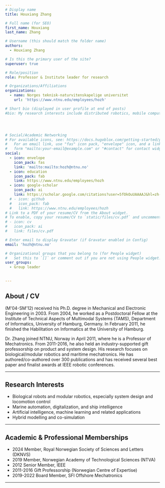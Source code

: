 ```yaml
---
# Display name
title: Houxiang Zhang

# Full name (for SEO)
first_name: Houxiang 
last_name: Zhang

# Username (this should match the folder name)
authors:
  - Houxiang Zhang

# Is this the primary user of the site?
superuser: true

# Role/position
role: Professor & Institute leader for research

# Organizations/Affiliations
organizations:
  - name: Norges teknisk-naturvitenskapelige universitet
    url: 'https://www.ntnu.edu/employees/hozh'

# Short bio (displayed in user profile at end of posts)
#bio: My research interests include distributed robotics, mobile computing and programmable matter.




# Social/Academic Networking
# For available icons, see: https://docs.hugoblox.com/getting-started/page-builder/#icons
#   For an email link, use "fas" icon pack, "envelope" icon, and a link in the
#   form "mailto:your-email@example.com" or "#contact" for contact widget.
social:
  - icon: envelope
    icon_pack: fas
    link: 'mailto:mailto:hozh@ntnu.no'
  - icon: education
    icon_pack: fab
    link: https://www.ntnu.edu/employees/hozh
  - icon: google-scholar
    icon_pack: ai
    link: https://scholar.google.com/citations?user=5fOkOuUAAAAJ&hl=zh-CN
  # - icon: github
  #   icon_pack: fab
  #   link: https://www.ntnu.edu/employees/hozh
# Link to a PDF of your resume/CV from the About widget.
# To enable, copy your resume/CV to `static/files/cv.pdf` and uncomment the lines below.
# - icon: cv
#   icon_pack: ai
#   link: files/cv.pdf

# Enter email to display Gravatar (if Gravatar enabled in Config)
email: 'hozh@ntnu.no'

# Organizational groups that you belong to (for People widget)
#   Set this to `[]` or comment out if you are not using People widget.
user_groups:
  - Group leader
 
 
---
```

## About / CV

(M'04-SM'12) received his Ph.D. degree in Mechanical and Electronic Engineering in 2003. From 2004, he worked as a Postdoctoral Fellow at the Institute of Technical Aspects of Multimodal Systems (TAMS), Department of Informatics, University of Hamburg, Germany. In February 2011, he finished the Habilitation on Informatics at the University of Hamburg.

Dr. Zhang joined NTNU, Norway in April 2011, where he is a Professor of Mechatronics. From 2011-2016, he also held an industry-supported gift professorship on product and system design. His research focuses on biological/modular robotics and maritime mechatronics. He has authored/co-authored over 300 publications and has received several best paper and finalist awards at IEEE robotic conferences.

---

## Research Interests

- Biological robots and modular robotics, especially system design and locomotion control  
- Marine automation, digitalization, and ship intelligence  
- Artificial intelligence, machine learning and related applications  
- Hybrid modelling and co-simulation

---

## Academic & Professional Memberships

- 2024 Member, Royal Norwegian Society of Sciences and Letters (DKNVS)  
- 2019 Member, Norwegian Academy of Technological Sciences (NTVA)  
- 2012 Senior Member, IEEE  
- 2011-2016 Gift Professorship (Norwegian Centre of Expertise)  
- 2019-2022 Board Member, SFI Offshore Mechatronics  

---
